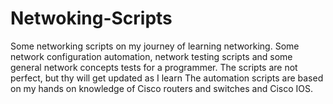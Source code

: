 # Netwoking-Scripts
Some networking scripts on my journey of learning networking. Some network configuration automation, network testing scripts and some general network concepts tests for a programmer.
The scripts are not perfect, but thy will get updated as I learn
The automation scripts are based on my hands on knowledge of Cisco routers and switches and Cisco IOS.
